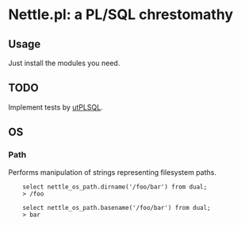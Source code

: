 # Nettle.pl: a PL/SQL chrestomathy

## Usage

Just install the modules you need.

## TODO

Implement tests by [utPLSQL](https://github.com/utPLSQL/utPLSQL/).

## OS

### Path

Performs manipulation of strings representing filesystem paths.

        select nettle_os_path.dirname('/foo/bar') from dual;
        > /foo

        select nettle_os_path.basename('/foo/bar') from dual;
        > bar

